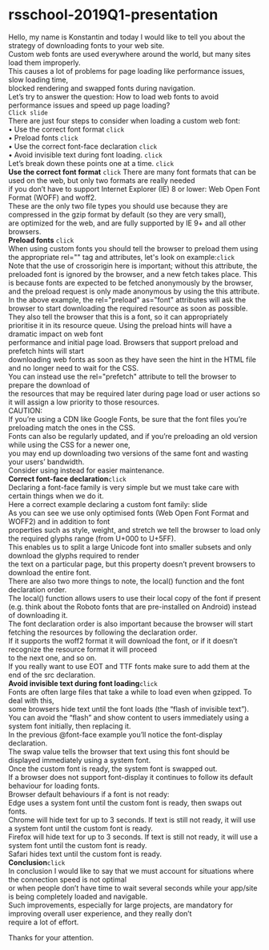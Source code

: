 # rsschool-2019Q1-presentation
Hello, my name is Konstantin and today I would like to tell you about the strategy of downloading fonts to your web site.  
Custom web fonts are used everywhere around the world, but many  sites load them improperly.  
This causes a lot of problems for page loading like performance issues, slow loading time,  
blocked rendering and swapped fonts during navigation.  
Let’s try to answer the question: How to load web fonts to avoid performance issues and speed up page loading?  
`Click slide`  
 There are just four steps to consider when loading a custom web font:  
•	Use the correct font format `click`  
•	Preload fonts `click`  
•	Use the correct font-face declaration `click`  
•	Avoid invisible text during font loading. `click`  
Let’s break down these points one at a time. `click`  
**Use the correct font format**  `click`
There are many font formats that can be used on the web, but only two formats are really needed  
if you don’t have to support Internet Explorer (IE) 8 or lower: Web Open Font Format (WOFF) and woff2.  
These are the only two file types you should use because they are compressed in the gzip format by default (so they are very small),  
are optimized for the web, and are fully supported by IE 9+ and all other browsers.  
**Preload fonts**  `click`  
When using custom fonts you should tell the browser to preload them using the appropriate rel="" tag and attributes, 
let's look on example:`click`  
Note that the use of crossorigin here is important; without this attribute, the preloaded font is ignored by the browser, 
and a new fetch takes place. This is because fonts are expected to be fetched anonymously by the browser, 
and the preload request is only made anonymous by using the this attribute.
In the above example, the rel="preload" as="font" attributes will ask the browser to start downloading the required 
resource as soon as possible. They also tell the browser that this is a font, so it can appropriately  
prioritise it in its resource queue. Using the preload hints will have a dramatic impact on web font  
performance and initial page load. Browsers that support preload and prefetch hints will start  
downloading web fonts as soon as they have seen the hint in the HTML file and no longer need to wait for the CSS.  
You can instead use the rel="prefetch" attribute to tell the browser to prepare the download of  
the resources that may be required later during page load or user actions so it will assign a low priority to those resources.  
CAUTION:  
If you’re using a CDN like Google Fonts, be sure that the font files you’re preloading match the ones in the CSS.  
Fonts can also be regularly updated, and if you’re preloading an old version while using the CSS for a newer one,  
you may end up downloading two versions of the same font and wasting your users’ bandwidth.  
Consider using <link rel="preconnect"> instead for easier maintenance.  
**Correct font-face declaration**`click`  
Declaring a font-face family is very simple but we must take care with certain things when we do it.  
Here a correct example declaring a custom font family: slide  
As you can see we use only optimised fonts (Web Open Font Format  and WOFF2) and in addition to font  
properties such as style, weight, and stretch we tell the browser to load only the required glyphs range (from U+000 to U+5FF).  
This enables us to split a large Unicode font into smaller subsets and only download the glyphs required to render  
the text on a particular page, but this property doesn’t prevent browsers to download the entire font.  
There are also two more things to note, the local() function and the font declaration order.  
The local() function allows users to use their local copy of the font if present  
(e.g. think about the Roboto fonts that are pre-installed on Android) instead of downloading it.  
The font declaration order is also important because the browser will start fetching the resources by following the declaration order.  
If it supports the woff2 format it will download the font, or if it doesn’t recognize the resource format it will proceed  
to the next one, and so on.  
If you really want to use EOT and TTF fonts make sure to add them at the end of the src declaration.  
**Avoid invisible text during font loading**`click`  
Fonts are often large files that take a while to load even when gzipped. To deal with this,  
some browsers hide text until the font loads (the “flash of invisible text”).  
You can avoid the “flash” and show content to users immediately using a system font initially, then replacing it.  
In the previous @font-face example you’ll notice the font-display declaration.  
The swap value tells the browser that text using this font should be displayed immediately using a system font.  
Once the custom font is ready, the system font is swapped out.  
If a browser does not support font-display it continues to follow its default behaviour for loading fonts.  
Browser default behaviours if a font is not ready:  
Edge uses a system font until the custom font is ready, then swaps out fonts.  
Chrome will hide text for up to 3 seconds. If text is still not ready, it will use a system font until the custom font is ready.  
Firefox will hide text for up to 3 seconds. If text is still not ready, it will use a system font until the custom font is ready.  
Safari hides text until the custom font is ready.  
**Conclusion**`click`  
In conclusion I would like to say that we must account for situations where the connection speed  is not optimal  
or when people don’t have time to wait several seconds while your app/site is being completely loaded and navigable.  
Such improvements, especially for large projects, are mandatory for improving overall user experience, and they really don’t  
require a lot of effort.  

Thanks for your attention.  
